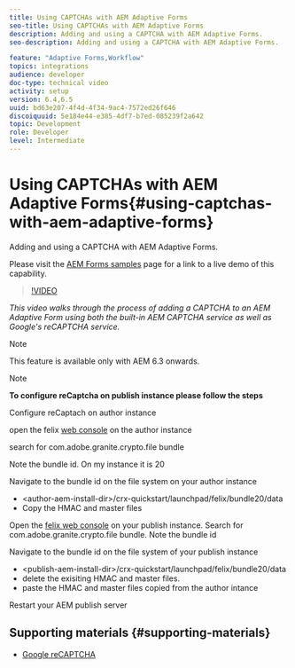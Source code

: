 ```yaml
---
title: Using CAPTCHAs with AEM Adaptive Forms
seo-title: Using CAPTCHAs with AEM Adaptive Forms
description: Adding and using a CAPTCHA with AEM Adaptive Forms.
seo-description: Adding and using a CAPTCHA with AEM Adaptive Forms.

feature: "Adaptive Forms,Workflow"
topics: integrations
audience: developer
doc-type: technical video
activity: setup
version: 6.4,6.5
uuid: bd63e207-4f4d-4f34-9ac4-7572ed26f646
discoiquuid: 5e184e44-e385-4df7-b7ed-085239f2a642
topic: Development
role: Developer
level: Intermediate
---
```


# Using CAPTCHAs with AEM Adaptive Forms{#using-captchas-with-aem-adaptive-forms}

Adding and using a CAPTCHA with AEM Adaptive Forms.

Please visit the [AEM Forms samples](https://forms.enablementadobe.com/content/samples/samples.html?query=0) page for a link to a live demo of this capability.

>[!VIDEO](https://video.tv.adobe.com/v/18336/?quality=9&learn=on)

*This video walks through the process of adding a CAPTCHA to an AEM Adaptive Form using both the built-in AEM CAPTCHA service as well as Google's reCAPTCHA service.*

>[!NOTE]
>
>This feature is available only with AEM 6.3 onwards.

>[!NOTE]
>
>**To configure reCaptcha on publish instance please follow the steps**
>
>Configure reCaptach on author instance
>
>open the felix [web console](http://localhost:4502/system/console/bundles) on the author instance
>
>search for com.adobe.granite.crypto.file bundle
>
>Note the bundle id. On my instance it is 20
>
>Navigate to the bundle id on the file system on your author instance 
>
>* &lt;author-aem-install-dir&gt;/crx-quickstart/launchpad/felix/bundle20/data
>* Copy the HMAC and master files
>
>Open the [felix web console](http://localhost:4502/system/console/bundles) on your publish instance. Search for com.adobe.granite.crypto.file bundle. Note the bundle id
>
>Navigate to the bundle id on the file system of your publish instance
>
>* &lt;publish-aem-install-dir&gt;/crx-quickstart/launchpad/felix/bundle20/data
>* delete the exisiting HMAC and master files.
>* paste the HMAC and master files copied from the author intance 
>
>Restart your AEM publish server

## Supporting materials {#supporting-materials}

* [Google reCAPTCHA](https://www.google.com/recaptcha)

